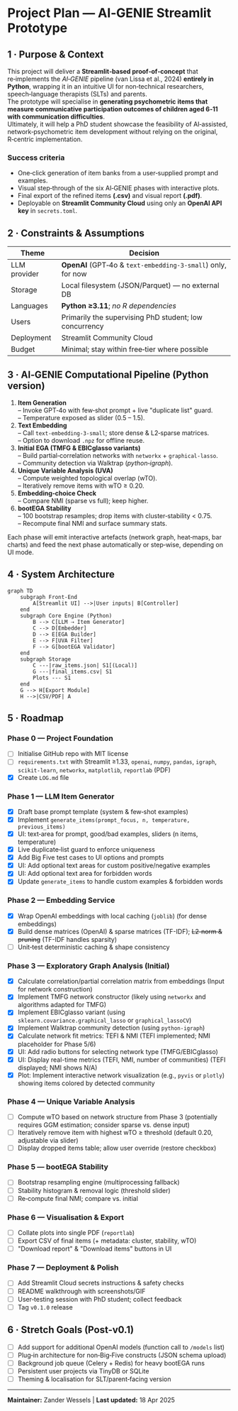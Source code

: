 # Project Plan — **AI‑GENIE Streamlit Prototype**

## 1 · Purpose & Context
This project will deliver a **Streamlit‑based proof‑of‑concept** that re‑implements the *AI‑GENIE* pipeline (van Lissa et al., 2024) **entirely in Python**, wrapping it in an intuitive UI for non‑technical researchers, speech‑language therapists (SLTs) and parents.  
The prototype will specialise in **generating psychometric items that measure communicative participation outcomes of children aged 6‑11 with communication difficulties**.  
Ultimately, it will help a PhD student showcase the feasibility of AI‑assisted, network‑psychometric item development without relying on the original, R‑centric implementation.

### Success criteria
- One‑click generation of item banks from a user‑supplied prompt and examples.  
- Visual step‑through of the six AI‑GENIE phases with interactive plots.  
- Final export of the refined items **(.csv)** and visual report **(.pdf)**.  
- Deployable on **Streamlit Community Cloud** using only an **OpenAI API key** in `secrets.toml`.

## 2 · Constraints & Assumptions
| Theme | Decision |
|-------|----------|
| LLM provider | **OpenAI** (GPT‑4o & `text-embedding-3-small`) only, for now |
| Storage | Local filesystem (JSON/Parquet) — no external DB |
| Languages | **Python ≥3.11**; *no R dependencies* |
| Users | Primarily the supervising PhD student; low concurrency |
| Deployment | Streamlit Community Cloud |
| Budget | Minimal; stay within free‑tier where possible |

## 3 · AI‑GENIE Computational Pipeline (Python version)
1. **Item Generation**  
   – Invoke GPT‑4o with few‑shot prompt + live "duplicate list" guard.  
   – Temperature exposed as slider (0.5 – 1.5).
2. **Text Embedding**  
   – Call `text-embedding-3-small`; store dense & L2‑sparse matrices.  
   – Option to download `.npz` for offline reuse.
3. **Initial EGA (TMFG & EBICglasso variants)**  
   – Build partial‑correlation networks with `networkx` + `graphical‑lasso`.  
   – Community detection via Walktrap (*python‑igraph*).
4. **Unique Variable Analysis (UVA)**  
   – Compute weighted topological overlap (wTO).  
   – Iteratively remove items with wTO ≥ 0.20.
5. **Embedding‑choice Check**  
   – Compare NMI (sparse vs full); keep higher.
6. **bootEGA Stability**  
   – 100 bootstrap resamples; drop items with cluster‑stability < 0.75.  
   – Recompute final NMI and surface summary stats.

Each phase will emit interactive artefacts (network graph, heat‑maps, bar charts) and feed the next phase automatically or step‑wise, depending on UI mode.

## 4 · System Architecture
```mermaid
graph TD
    subgraph Front‑End
        A[Streamlit UI] -->|User inputs| B[Controller]
    end
    subgraph Core Engine (Python)
        B --> C[LLM ⇢ Item Generator]
        C --> D[Embedder]
        D --> E[EGA Builder]
        E --> F[UVA Filter]
        F --> G[bootEGA Validator]
    end
    subgraph Storage
        C ---|raw_items.json| S1[(Local)]
        G ---|final_items.csv| S1
        Plots --- S1
    end
    G --> H[Export Module]
    H -->|CSV/PDF| A
```

## 5 · Roadmap
### Phase 0 — Project Foundation
- [ ] Initialise GitHub repo with MIT license
- [ ] `requirements.txt` with Streamlit ≥1.33, `openai`, `numpy`, `pandas`, `igraph`, `scikit‑learn`, `networkx`, `matplotlib`, `reportlab` (PDF)
- [x] Create `LOG.md` file

### Phase 1 — LLM Item Generator
- [x] Draft base prompt template (system & few‑shot examples)
- [x] Implement `generate_items(prompt_focus, n, temperature, previous_items)`
- [x] UI: text‑area for prompt, good/bad examples, sliders (n items, temperature)
- [x] Live duplicate‑list guard to enforce uniqueness
- [x] Add Big Five test cases to UI options and prompts
- [x] UI: Add optional text areas for custom positive/negative examples
- [x] UI: Add optional text area for forbidden words
- [x] Update `generate_items` to handle custom examples & forbidden words

### Phase 2 — Embedding Service
- [x] Wrap OpenAI embeddings with local caching (`joblib`) (for dense embeddings)
- [x] Build dense matrices (OpenAI) & sparse matrices (TF-IDF); ~~L2‑norm & pruning~~ (TF-IDF handles sparsity)
- [ ] Unit‑test deterministic caching & shape consistency

### Phase 3 — Exploratory Graph Analysis (Initial)
- [x] Calculate correlation/partial correlation matrix from embeddings (Input for network construction)
- [x] Implement TMFG network constructor (likely using `networkx` and algorithms adapted for TMFG)
- [x] Implement EBICglasso variant (using `sklearn.covariance.graphical_lasso` or `graphical_lassoCV`)
- [x] Implement Walktrap community detection (using `python-igraph`)
- [x] Calculate network fit metrics: TEFI & NMI (TEFI implemented; NMI placeholder for Phase 5/6)
- [x] UI: Add radio buttons for selecting network type (TMFG/EBICglasso)
- [x] UI: Display real-time metrics (TEFI, NMI, number of communities) (TEFI displayed; NMI shows N/A)
- [x] Plot: Implement interactive network visualization (e.g., `pyvis` or `plotly`) showing items colored by detected community

### Phase 4 — Unique Variable Analysis
- [ ] Compute wTO based on network structure from Phase 3 (potentially requires GGM estimation; consider sparse vs. dense input)
- [ ] Iteratively remove item with highest wTO ≥ threshold (default 0.20, adjustable via slider)
- [ ] Display dropped items table; allow user override (restore checkbox)

### Phase 5 — bootEGA Stability
- [ ] Bootstrap resampling engine (multiprocessing fallback)
- [ ] Stability histogram & removal logic (threshold slider)
- [ ] Re‑compute final NMI; compare vs. initial

### Phase 6 — Visualisation & Export
- [ ] Collate plots into single PDF (`reportlab`)
- [ ] Export CSV of final items (+ metadata: cluster, stability, wTO)
- [ ] "Download report" & "Download items" buttons in UI

### Phase 7 — Deployment & Polish
- [ ] Add Streamlit Cloud secrets instructions & safety checks
- [ ] README walkthrough with screenshots/GIF
- [ ] User‑testing session with PhD student; collect feedback
- [ ] Tag `v0.1.0` release

## 6 · Stretch Goals (Post‑v0.1)
- [ ] Add support for additional OpenAI models (function call to `/models` list)
- [ ] Plug‑in architecture for non‑Big‑Five constructs (JSON schema upload)
- [ ] Background job queue (Celery + Redis) for heavy bootEGA runs
- [ ] Persistent user projects via TinyDB or SQLite
- [ ] Theming & localisation for SLT/parent‑facing version

---

**Maintainer:** Zander Wessels | **Last updated:** 18 Apr 2025
